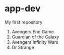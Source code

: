 # app-dev
My first repository
<ol>
  <li>Avengers:End Game</li>
  <li>Guardian of the Galaxy</li>
  <li>Avengers:Infinity Wars</li>
  <li>Dr Strange</li>
</ol>
